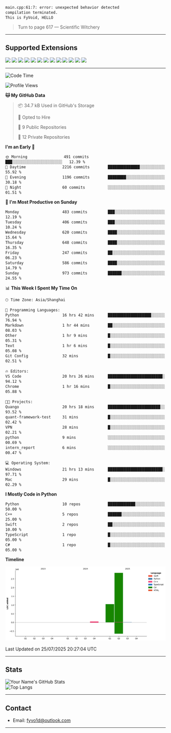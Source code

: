 ```
main.cpp:61:7: error: unexpected behavior detected
compilation terminated.
This is FyVoid, HELLO
```

> Turn to page 617 — Scientific Witchery

---

## Supported Extensions

<p align="left">
  <img src="https://cdn.jsdelivr.net/gh/devicons/devicon/icons/cplusplus/cplusplus-original.svg" height="40" />
  <img src="https://cdn.jsdelivr.net/gh/devicons/devicon/icons/csharp/csharp-original.svg" height="40" />
  <img src="https://cdn.jsdelivr.net/gh/devicons/devicon/icons/python/python-original.svg" height="40" />
  <img src="https://cdn.jsdelivr.net/gh/devicons/devicon/icons/swift/swift-original.svg" height="40" />
  <img src="https://cdn.jsdelivr.net/gh/devicons/devicon/icons/git/git-original.svg" height="40" />
  <img src="https://cdn.jsdelivr.net/gh/devicons/devicon/icons/docker/docker-original.svg" height="40" />
  <img src="https://cdn.jsdelivr.net/gh/devicons/devicon/icons/vscode/vscode-original.svg" height="40" />
  <img src="https://www.vulkan.org/user/themes/vulkan/images/logo/vulkan-logo.svg" height="40" />
  <img src="https://cdn.jsdelivr.net/gh/devicons/devicon/icons/opengl/opengl-original.svg" height="40" />
  <img src="https://cdn.jsdelivr.net/gh/devicons/devicon/icons/pytorch/pytorch-original.svg" height="40" />
  <img src="https://cdn.jsdelivr.net/gh/devicons/devicon/icons/unity/unity-original.svg" height="40" />
  <img src="https://cdn.jsdelivr.net/gh/devicons/devicon/icons/unrealengine/unrealengine-original.svg" height="40" />
  <img src="https://cdn.jsdelivr.net/gh/devicons/devicon/icons/cmake/cmake-original.svg" height="40" />
</p>


---

<!--START_SECTION:waka-->
![Code Time](http://img.shields.io/badge/Code%20Time-283%20hrs%2057%20mins-blue)

![Profile Views](http://img.shields.io/badge/Profile%20Views-2-blue)

**🐱 My GitHub Data** 

> 📦 34.7 kB Used in GitHub's Storage 
 > 
> 💼 Opted to Hire
 > 
> 📜 9 Public Repositories 
 > 
> 🔑 12 Private Repositories 
 > 
**I'm an Early 🐤** 

```text
🌞 Morning                491 commits         ███░░░░░░░░░░░░░░░░░░░░░░   12.39 % 
🌆 Daytime                2216 commits        ██████████████░░░░░░░░░░░   55.92 % 
🌃 Evening                1196 commits        ████████░░░░░░░░░░░░░░░░░   30.18 % 
🌙 Night                  60 commits          ░░░░░░░░░░░░░░░░░░░░░░░░░   01.51 % 
```
📅 **I'm Most Productive on Sunday** 

```text
Monday                   483 commits         ███░░░░░░░░░░░░░░░░░░░░░░   12.19 % 
Tuesday                  406 commits         ███░░░░░░░░░░░░░░░░░░░░░░   10.24 % 
Wednesday                620 commits         ████░░░░░░░░░░░░░░░░░░░░░   15.64 % 
Thursday                 648 commits         ████░░░░░░░░░░░░░░░░░░░░░   16.35 % 
Friday                   247 commits         ██░░░░░░░░░░░░░░░░░░░░░░░   06.23 % 
Saturday                 586 commits         ████░░░░░░░░░░░░░░░░░░░░░   14.79 % 
Sunday                   973 commits         ██████░░░░░░░░░░░░░░░░░░░   24.55 % 
```


📊 **This Week I Spent My Time On** 

```text
🕑︎ Time Zone: Asia/Shanghai

💬 Programming Languages: 
Python                   16 hrs 42 mins      ███████████████████░░░░░░   76.94 % 
Markdown                 1 hr 44 mins        ██░░░░░░░░░░░░░░░░░░░░░░░   08.03 % 
Other                    1 hr 9 mins         █░░░░░░░░░░░░░░░░░░░░░░░░   05.31 % 
Text                     1 hr 6 mins         █░░░░░░░░░░░░░░░░░░░░░░░░   05.08 % 
Git Config               32 mins             █░░░░░░░░░░░░░░░░░░░░░░░░   02.51 % 

🔥 Editors: 
VS Code                  20 hrs 26 mins      ████████████████████████░   94.12 % 
Chrome                   1 hr 16 mins        █░░░░░░░░░░░░░░░░░░░░░░░░   05.88 % 

🐱‍💻 Projects: 
Quango                   20 hrs 18 mins      ███████████████████████░░   93.52 % 
quant-framework-test     31 mins             █░░░░░░░░░░░░░░░░░░░░░░░░   02.42 % 
VPN                      28 mins             █░░░░░░░░░░░░░░░░░░░░░░░░   02.21 % 
python                   9 mins              ░░░░░░░░░░░░░░░░░░░░░░░░░   00.69 % 
intern_report            6 mins              ░░░░░░░░░░░░░░░░░░░░░░░░░   00.47 % 

💻 Operating System: 
Windows                  21 hrs 13 mins      ████████████████████████░   97.71 % 
Mac                      29 mins             █░░░░░░░░░░░░░░░░░░░░░░░░   02.29 % 
```

**I Mostly Code in Python** 

```text
Python                   10 repos            ████████████░░░░░░░░░░░░░   50.00 % 
C++                      5 repos             ██████░░░░░░░░░░░░░░░░░░░   25.00 % 
Swift                    2 repos             ██░░░░░░░░░░░░░░░░░░░░░░░   10.00 % 
TypeScript               1 repo              █░░░░░░░░░░░░░░░░░░░░░░░░   05.00 % 
C#                       1 repo              █░░░░░░░░░░░░░░░░░░░░░░░░   05.00 % 
```



**Timeline**

![Lines of Code chart](https://raw.githubusercontent.com/FyVoid/FyVoid/main/assets/bar_graph.png)


 Last Updated on 25/07/2025 20:27:04 UTC
<!--END_SECTION:waka-->

---

## Stats

![Your Name's GitHub Stats](https://github-readme-stats.vercel.app/api?username=fyvoid&show_icons=true&theme=tokyonight)  
![Top Langs](https://github-readme-stats.vercel.app/api/top-langs/?username=fyvoid&layout=compact&theme=tokyonight)

---

## Contact

- Email: [fyvo1d@outlook.com](fyvo1d@outlook.com)  

---

